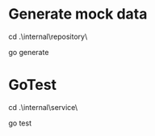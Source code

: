 # Generate mock data
cd .\internal\repository\

go generate

# GoTest

cd .\internal\service\

go test